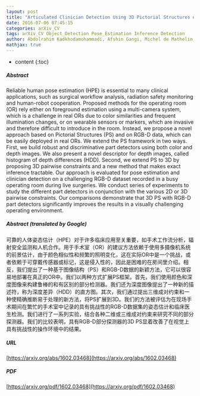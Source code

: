 ```yaml
---
layout: post
title: "Articulated Clinician Detection Using 3D Pictorial Structures on RGB-D Data"
date: 2016-07-06 07:45:15
categories: arXiv_CV
tags: arXiv_CV Object_Detection Pose_Estimation Inference Detection
author: Abdolrahim Kadkhodamohammadi, Afshin Gangi, Michel de Mathelin, Nicolas Padoy
mathjax: true
---
```


* content
{:toc}

##### Abstract
Reliable human pose estimation (HPE) is essential to many clinical applications, such as surgical workflow analysis, radiation safety monitoring and human-robot cooperation. Proposed methods for the operating room (OR) rely either on foreground estimation using a multi-camera system, which is a challenge in real ORs due to color similarities and frequent illumination changes, or on wearable sensors or markers, which are invasive and therefore difficult to introduce in the room. Instead, we propose a novel approach based on Pictorial Structures (PS) and on RGB-D data, which can be easily deployed in real ORs. We extend the PS framework in two ways. First, we build robust and discriminative part detectors using both color and depth images. We also present a novel descriptor for depth images, called histogram of depth differences (HDD). Second, we extend PS to 3D by proposing 3D pairwise constraints and a new method that makes exact inference tractable. Our approach is evaluated for pose estimation and clinician detection on a challenging RGB-D dataset recorded in a busy operating room during live surgeries. We conduct series of experiments to study the different part detectors in conjunction with the various 2D or 3D pairwise constraints. Our comparisons demonstrate that 3D PS with RGB-D part detectors significantly improves the results in a visually challenging operating environment.

##### Abstract (translated by Google)
可靠的人体姿态估计（HPE）对于许多临床应用至关重要，如手术工作流分析，辐射安全监测和人机合作。用于手术室（OR）的建议方法依赖于使用多摄像机系统的前景估计，由于颜色相似性和频繁的照明变化，这在实际OR中是一个挑战，或者依赖于可穿戴传感器或标记，这是侵入性的，因此是困难的在房间里介绍。相反，我们提出了一种基于图像结构（PS）和RGB-D数据的新颖方法，它可以很容易地部署在真正的OR中。我们以两种方式扩展PS框架。首先，我们使用颜色和深度图像来构建鲁棒的和有区别的部分检测器。我们还为深度图像提出了一种新的描述符，称为深度差异（HDD）的直方图。其次，我们通过提出三维成对约束和一种使精确推断易于处理的新方法，将PS扩展到3D。我们的方法被评估为在现场手术期间在繁忙的手术室中记录的具有挑战性的RGB-D数据集的姿态估计和临床医生检测。我们进行了一系列实验，结合各种二维或三维成对约束来研究不同的部分探测器。我们的比较表明，具有RGB-D部分探测器的3D PS显着改善了在视觉上具有挑战性的操作环境中的结果。

##### URL
[https://arxiv.org/abs/1602.03468](https://arxiv.org/abs/1602.03468)

##### PDF
[https://arxiv.org/pdf/1602.03468](https://arxiv.org/pdf/1602.03468)

